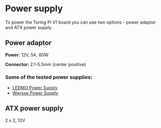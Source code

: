 # Power supply

To power the Turing Pi V1 board you can use two options - power adaptor and ATX power supply. 

## Power adaptor

**Power:** 12V, 5A, 60W

**Connector:** 2.1-5.5mm \(center positive\)

### Some of the tested power supplies:

- [LEDMO Power Supply](https://amzn.to/2WGjEVx)
- [Waysse Power Supply](https://www.amazon.com/gp/product/B08C594VNP)

## ATX power supply

2 x 2, 12V





